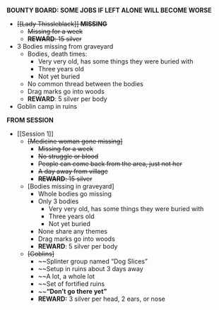 __BOUNTY BOARD: SOME JOBS IF LEFT ALONE WILL BECOME WORSE__
- ~~[[Lady Thissleblack]] __MISSING__~~
	- ~~Missing for a week~~
	- ~~__REWARD__: 15 silver~~
- 3 Bodies missing from graveyard
	- Bodies, death times:
		- Very very old, has some things they were buried with
		- Three years old
		- Not yet buried
	- No common thread between the bodies
	- Drag marks go into woods
	- __REWARD__: 5 silver per body
- Goblin camp in ruins

__FROM SESSION__
- [[Session 1]]
	- ~~[Medicine woman gone missing]~~
		- ~~Missing for a week~~
		- ~~No struggle or blood~~
		- ~~People can come back from the area, just not her~~
		- ~~A day away from village~~
		- ~~__REWARD__: 15 silver~~
	- [Bodies missing in graveyard]
		- Whole bodies go missing
		- Only 3 bodies
			- Very very old, has some things they were buried with
			- Three years old
			- Not yet buried
		- None share any themes
		- Drag marks go into woods
		- __REWARD__: 5 silver per body
	- ~~[Goblins]~~
		- ~~Splinter group named “Dog Slices”
		- ~~Setup in ruins about 3 days away
		- ~~A lot, a whole lot
		- ~~Set of fortified ruins
		- ~~__“Don’t go there yet”__
		- __REWARD:__ 3 silver per head, 2 ears, or nose
